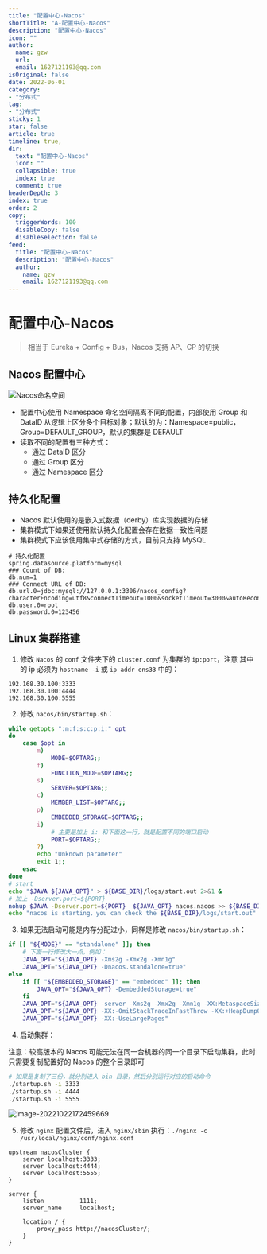 ```yaml
---
title: "配置中心-Nacos"
shortTitle: "A-配置中心-Nacos"
description: "配置中心-Nacos"
icon: ""
author: 
  name: gzw
  url: 
  email: 1627121193@qq.com
isOriginal: false
date: 2022-06-01
category: 
- "分布式"
tag:
- "分布式"
sticky: 1
star: false
article: true
timeline: true,
dir:
  text: "配置中心-Nacos"
  icon: ""
  collapsible: true
  index: true
  comment: true
headerDepth: 3
index: true
order: 2
copy:
  triggerWords: 100
  disableCopy: false
  disableSelection: false
feed:
  title: "配置中心-Nacos"
  description: "配置中心-Nacos"
  author:
    name: gzw
    email: 1627121193@qq.com
---
```






# 配置中心-Nacos

> 相当于 Eureka + Config + Bus，Nacos 支持 AP、CP 的切换

## Nacos 配置中心

![Nacos命名空间](https://my-photos-1.oss-cn-hangzhou.aliyuncs.com/markdown//%E5%88%86%E5%B8%83%E5%BC%8F%E7%BB%84%E4%BB%B6/20230210/nacos%E9%85%8D%E7%BD%AE%E4%B8%AD%E5%BF%83.png)

- 配置中心使用 Namespace 命名空间隔离不同的配置，内部使用 Group 和 DataID 从逻辑上区分多个目标对象；默认的为：Namespace=public，Group=DEFAULT_GROUP，默认的集群是 DEFAULT
- 读取不同的配置有三种方式：
  - 通过 DataID 区分
  - 通过 Group 区分
  - 通过 Namespace 区分



## 持久化配置

- Nacos 默认使用的是嵌入式数据（derby）库实现数据的存储
- 集群模式下如果还使用默认持久化配置会存在数据一致性问题
- 集群模式下应该使用集中式存储的方式，目前只支持 MySQL

```properties
# 持久化配置
spring.datasource.platform=mysql
### Count of DB:
db.num=1
### Connect URL of DB:
db.url.0=jdbc:mysql://127.0.0.1:3306/nacos_config?characterEncoding=utf8&connectTimeout=1000&socketTimeout=3000&autoReconnect=true
db.user.0=root
db.password.0=123456
```



## Linux 集群搭建

1. 修改 `Nacos` 的 `conf` 文件夹下的 `cluster.conf` 为集群的 `ip:port`，注意 其中的 ip 必须为 `hostname -i` 或 `ip addr ens33`  中的：

```shell
192.168.30.100:3333
192.168.30.100:4444
192.168.30.100:5555
```



2. 修改 `nacos/bin/startup.sh`：

```sh
while getopts ":m:f:s:c:p:i:" opt
do
    case $opt in
        m)
            MODE=$OPTARG;;
        f)
            FUNCTION_MODE=$OPTARG;;
        s)
            SERVER=$OPTARG;;
        c)
            MEMBER_LIST=$OPTARG;;
        p)
            EMBEDDED_STORAGE=$OPTARG;;
        i)
        	# 主要是加上 i: 和下面这一行，就是配置不同的端口启动
            PORT=$OPTARG;;
        ?)
        echo "Unknown parameter"
        exit 1;;
    esac
done
# start
echo "$JAVA ${JAVA_OPT}" > ${BASE_DIR}/logs/start.out 2>&1 &
# 加上 -Dserver.port=${PORT}
nohup $JAVA -Dserver.port=${PORT}  ${JAVA_OPT} nacos.nacos >> ${BASE_DIR}/logs/start.out 2>&1 &
echo "nacos is starting，you can check the ${BASE_DIR}/logs/start.out"
```



3. 如果无法启动可能是内存分配过小，同样是修改 `nacos/bin/startup.sh`：

```sh
if [[ "${MODE}" == "standalone" ]]; then
	# 下面一行修改大一点，例如：
	JAVA_OPT="${JAVA_OPT} -Xms2g -Xmx2g -Xmn1g"
    JAVA_OPT="${JAVA_OPT} -Dnacos.standalone=true"
else
    if [[ "${EMBEDDED_STORAGE}" == "embedded" ]]; then
        JAVA_OPT="${JAVA_OPT} -DembeddedStorage=true"
    fi
    JAVA_OPT="${JAVA_OPT} -server -Xms2g -Xmx2g -Xmn1g -XX:MetaspaceSize=128m -XX:MaxMetaspaceSize=320m"
    JAVA_OPT="${JAVA_OPT} -XX:-OmitStackTraceInFastThrow -XX:+HeapDumpOnOutOfMemoryError -XX:HeapDumpPath=${BASE_DIR}/logs/java_heapdump.hprof"
    JAVA_OPT="${JAVA_OPT} -XX:-UseLargePages"
```



4. 启动集群：

注意：较高版本的 Nacos 可能无法在同一台机器的同一个目录下启动集群，此时只需要复制配置好的 Nacos 的整个目录即可

```sh
# 如果是复制了三份，就分别进入 bin 目录，然后分别运行对应的启动命令
./startup.sh -i 3333
./startup.sh -i 4444
./startup.sh -i 5555
```

![image-20221022172459669](https://my-photos-1.oss-cn-hangzhou.aliyuncs.com/markdown/https://my-photos-1.oss-cn-hangzhou.aliyuncs.com/markdown//%E5%88%86%E5%B8%83%E5%BC%8F%E7%BB%84%E4%BB%B6/20230210/nacos%E9%9B%86%E7%BE%A4.png)



5. 修改 `nginx`  配置文件后，进入 `nginx/sbin` 执行：`./nginx -c /usr/local/nginx/conf/nginx.conf`

```properties
upstream nacosCluster {
    server localhost:3333;
    server localhost:4444;
    server localhost:5555;
}

server {
    listen          1111;
    server_name     localhost;

    location / {
    	proxy_pass http://nacosCluster/;
    }
}
```



